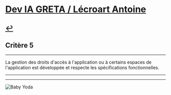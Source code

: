 
# [Dev IA GRETA / Lécroart Antoine](https://github.com/Dev-IA-2024/antoine.lecroart)

[↩️](..)
---

## Critère 5

---

La gestion des droits d'accès à l'application ou à certains espaces de l'application est développée et respecte les spécifications fonctionnelles.

---
---
![Baby Yoda](https://images3.alphacoders.com/110/1108129.jpg)
